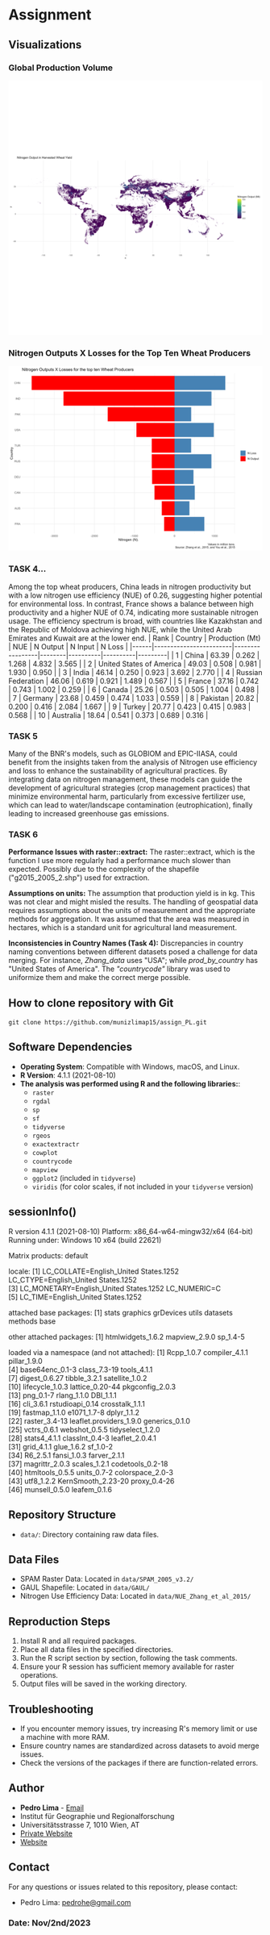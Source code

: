 # Assignment

## Visualizations

### Global Production Volume
![Global Production Volume](ggViz.png)

### Nitrogen Outputs X Losses for the Top Ten Wheat Producers
![Nitrogen Outputs X Losses](N_outputs_losses.png)

### TASK 4...
Among the top wheat producers, China leads in nitrogen productivity but with a low nitrogen use efficiency (NUE) of 0.26, suggesting higher potential for environmental loss. In contrast, France shows a balance between high productivity and a higher NUE of 0.74, indicating more sustainable nitrogen usage. The efficiency spectrum is broad, with countries like Kazakhstan and the Republic of Moldova achieving high NUE, while the United Arab Emirates and Kuwait are at the lower end.
| Rank | Country                | Production (Mt) | NUE    | N Output | N Input  | N Loss  |
|------|------------------------|-----------------|--------|----------|----------|---------|
| 1    | China                  | 63.39           | 0.262  | 1.268    | 4.832    | 3.565   |
| 2    | United States of America | 49.03         | 0.508  | 0.981    | 1.930    | 0.950   |
| 3    | India                  | 46.14           | 0.250  | 0.923    | 3.692    | 2.770   |
| 4    | Russian Federation     | 46.06           | 0.619  | 0.921    | 1.489    | 0.567   |
| 5    | France                 | 37.16           | 0.742  | 0.743    | 1.002    | 0.259   |
| 6    | Canada                 | 25.26           | 0.503  | 0.505    | 1.004    | 0.498   |
| 7    | Germany                | 23.68           | 0.459  | 0.474    | 1.033    | 0.559   |
| 8    | Pakistan               | 20.82           | 0.200  | 0.416    | 2.084    | 1.667   |
| 9    | Turkey                 | 20.77           | 0.423  | 0.415    | 0.983    | 0.568   |
| 10   | Australia              | 18.64           | 0.541  | 0.373    | 0.689    | 0.316   |

### TASK 5
Many of the BNR's models, such as GLOBIOM and EPIC-IIASA, could benefit from the insights taken from the analysis of Nitrogen use efficiency and loss to enhance the sustainability of agricultural practices. By integrating data on nitrogen management, these models can guide the development of agricultural strategies (crop management practices) that minimize environmental harm, particularly from excessive fertilizer use, which can lead to water/landscape contamination (eutrophication), finally leading to increased greenhouse gas emissions.

### TASK 6
**Performance Issues with raster::extract:** The raster::extract, which is the function I use more regularly had a performance much slower than expected. Possibly due to the complexity of the shapefile ("g2015_2005_2.shp") used for extraction. 

**Assumptions on units:** The assumption that production yield is in kg. This was not clear and might misled the results. The handling of geospatial data requires assumptions about the units of measurement and the appropriate methods for aggregation. It was assumed that the area was measured in hectares, which is a standard unit for agricultural land measurement. 

**Inconsistencies in Country Names (Task 4):** Discrepancies in country naming conventions between different datasets posed a challenge for data merging. For instance, _Zhang_data_ uses "USA"; while _prod_by_country_ has "United States of America". The _"countrycode"_ library was used to uniformize them and make the correct merge possible.

## How to clone repository with Git
    git clone https://github.com/munizlimap15/assign_PL.git

## Software Dependencies
- **Operating System**: Compatible with Windows, macOS, and Linux.
- **R Version**: 4.1.1 (2021-08-10)
- **The analysis was performed using R and the following libraries:**:
  - `raster`
  - `rgdal`
  - `sp`
  - `sf`
  - `tidyverse`
  - `rgeos`
  - `exactextractr`
  - `cowplot`
  - `countrycode`
  - `mapview`
  - `ggplot2` (included in `tidyverse`)
  - `viridis` (for color scales, if not included in your `tidyverse` version)


## sessionInfo()
R version 4.1.1 (2021-08-10)
Platform: x86_64-w64-mingw32/x64 (64-bit)
Running under: Windows 10 x64 (build 22621)

Matrix products: default

locale:
[1] LC_COLLATE=English_United States.1252  LC_CTYPE=English_United States.1252   
[3] LC_MONETARY=English_United States.1252 LC_NUMERIC=C                          
[5] LC_TIME=English_United States.1252    

attached base packages:
[1] stats     graphics  grDevices utils     datasets  methods   base     

other attached packages:
[1] htmlwidgets_1.6.2 mapview_2.9.0     sp_1.4-5         

loaded via a namespace (and not attached):
 [1] Rcpp_1.0.7              compiler_4.1.1          pillar_1.9.0           
 [4] base64enc_0.1-3         class_7.3-19            tools_4.1.1            
 [7] digest_0.6.27           tibble_3.2.1            satellite_1.0.2        
[10] lifecycle_1.0.3         lattice_0.20-44         pkgconfig_2.0.3        
[13] png_0.1-7               rlang_1.1.0             DBI_1.1.1              
[16] cli_3.6.1               rstudioapi_0.14         crosstalk_1.1.1        
[19] fastmap_1.1.0           e1071_1.7-8             dplyr_1.1.2            
[22] raster_3.4-13           leaflet.providers_1.9.0 generics_0.1.0         
[25] vctrs_0.6.1             webshot_0.5.5           tidyselect_1.2.0       
[28] stats4_4.1.1            classInt_0.4-3          leaflet_2.0.4.1        
[31] grid_4.1.1              glue_1.6.2              sf_1.0-2               
[34] R6_2.5.1                fansi_1.0.3             farver_2.1.1           
[37] magrittr_2.0.3          scales_1.2.1            codetools_0.2-18       
[40] htmltools_0.5.5         units_0.7-2             colorspace_2.0-3       
[43] utf8_1.2.2              KernSmooth_2.23-20      proxy_0.4-26           
[46] munsell_0.5.0           leafem_0.1.6           



## Repository Structure
- `data/`: Directory containing raw data files.

## Data Files
- SPAM Raster Data: Located in `data/SPAM_2005_v3.2/`
- GAUL Shapefile: Located in `data/GAUL/`
- Nitrogen Use Efficiency Data: Located in `data/NUE_Zhang_et_al_2015/`


## Reproduction Steps
1. Install R and all required packages.
2. Place all data files in the specified directories.
3. Run the R script section by section, following the task comments.
4. Ensure your R session has sufficient memory available for raster operations.
5. Output files will be saved in the working directory.

## Troubleshooting
- If you encounter memory issues, try increasing R's memory limit or use a machine with more RAM.
- Ensure country names are standardized across datasets to avoid merge issues.
- Check the versions of the packages if there are function-related errors.


## Author
- **Pedro Lima** - [Email](mailto:pedrohe@gmail.com)
- Institut für Geographie und Regionalforschung
- Universitätsstrasse 7, 1010 Wien, AT
- [Private Website](https://munizlimap15.github.io/Pedrolima/)  
- [Website](http://geomorph.univie.ac.at/)

## Contact
For any questions or issues related to this repository, please contact:
- Pedro Lima: [pedrohe@gmail.com](mailto:pedrohe@gmail.com)

### Date: Nov/2nd/2023
